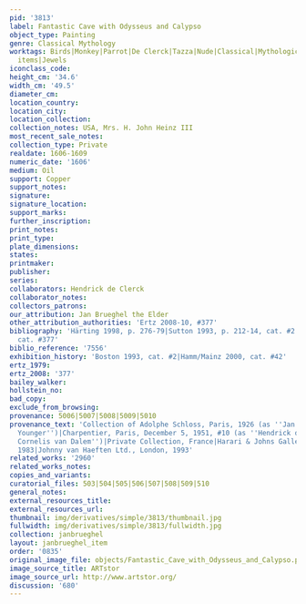 ```yaml
---
pid: '3813'
label: Fantastic Cave with Odysseus and Calypso
object_type: Painting
genre: Classical Mythology
worktags: Birds|Monkey|Parrot|De Clerck|Tazza|Nude|Classical|Mythological|Flowers|Fruit|Household
  items|Jewels
iconclass_code:
height_cm: '34.6'
width_cm: '49.5'
diameter_cm:
location_country:
location_city:
location_collection:
collection_notes: USA, Mrs. H. John Heinz III
most_recent_sale_notes:
collection_type: Private
realdate: 1606-1609
numeric_date: '1606'
medium: Oil
support: Copper
support_notes:
signature:
signature_location:
support_marks:
further_inscription:
print_notes:
print_type:
plate_dimensions:
states:
printmaker:
publisher:
series:
collaborators: Hendrick de Clerck
collaborator_notes:
collectors_patrons:
our_attribution: Jan Brueghel the Elder
other_attribution_authorities: 'Ertz 2008-10, #377'
bibliography: 'Härting 1998, p. 276-79|Sutton 1993, p. 212-14, cat. #2|Ertz 2008-10,
  cat. #377'
biblio_reference: '7556'
exhibition_history: 'Boston 1993, cat. #2|Hamm/Mainz 2000, cat. #42'
ertz_1979:
ertz_2008: '377'
bailey_walker:
hollstein_no:
bad_copy:
exclude_from_browsing:
provenance: 5006|5007|5008|5009|5010
provenance_text: 'Collection of Adolphe Schloss, Paris, 1926 (as ''Jan Brueghel the
  Younger'')|Charpentier, Paris, December 5, 1951, #10 (as ''Hendrick de Clerck and
  Cornelis van Dalem'')|Private Collection, France|Harari & Johns Gallery, London,
  1983|Johnny van Haeften Ltd., London, 1993'
related_works: '2960'
related_works_notes:
copies_and_variants:
curatorial_files: 503|504|505|506|507|508|509|510
general_notes:
external_resources_title:
external_resources_url:
thumbnail: img/derivatives/simple/3813/thumbnail.jpg
fullwidth: img/derivatives/simple/3813/fullwidth.jpg
collection: janbrueghel
layout: janbrueghel_item
order: '0835'
original_image_file: objects/Fantastic_Cave_with_Odysseus_and_Calypso.png
image_source_title: ARTstor
image_source_url: http://www.artstor.org/
discussion: '680'
---
```

